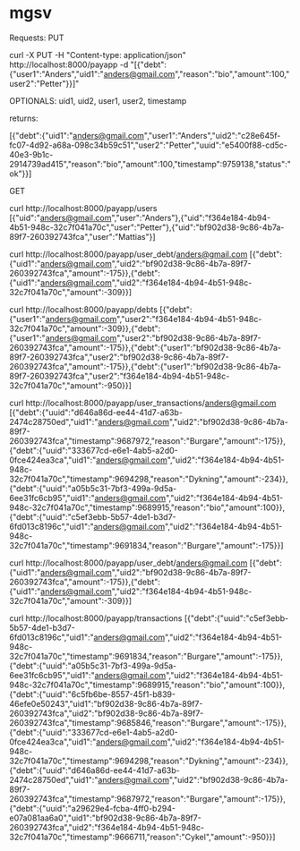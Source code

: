mgsv
====

Requests:
PUT

curl -X PUT -H "Content-type: application/json" http://localhost:8000/payapp -d "[{\"debt\":{\"user1\":\"Anders\",\"uid1\":\"anders@gmail.com\",\"reason\":\"bio\",\"amount\":100,\"user2\":\"Petter\"}}]"

OPTIONALS:
uid1, uid2, user1, user2, timestamp

returns:

[{"debt":{"uid1":"anders@gmail.com","user1":"Anders","uid2":"c28e645f-fc07-4d92-a68a-098c34b59c51","user2":"Petter","uuid":"e5400f88-cd5c-40e3-9b1c-2914739ad415","reason":"bio","amount":100,"timestamp":9759138,"status":"ok"}}]

GET

curl http://localhost:8000/payapp/users
[{"uid":"anders@gmail.com","user":"Anders"},{"uid":"f364e184-4b94-4b51-948c-32c7f041a70c","user":"Petter"},{"uid":"bf902d38-9c86-4b7a-89f7-260392743fca","user":"Mattias"}]

curl http://localhost:8000/payapp/user_debt/anders@gmail.com
[{"debt":{"uid1":"anders@gmail.com","uid2":"bf902d38-9c86-4b7a-89f7-260392743fca","amount":-175}},{"debt":{"uid1":"anders@gmail.com","uid2":"f364e184-4b94-4b51-948c-32c7f041a70c","amount":-309}}]

curl http://localhost:8000/payapp/debts
[{"debt":{"user1":"anders@gmail.com","user2":"f364e184-4b94-4b51-948c-32c7f041a70c","amount":-309}},{"debt":{"user1":"anders@gmail.com","user2":"bf902d38-9c86-4b7a-89f7-260392743fca","amount":-175}},{"debt":{"user1":"bf902d38-9c86-4b7a-89f7-260392743fca","user2":"bf902d38-9c86-4b7a-89f7-260392743fca","amount":-175}},{"debt":{"user1":"bf902d38-9c86-4b7a-89f7-260392743fca","user2":"f364e184-4b94-4b51-948c-32c7f041a70c","amount":-950}}]

curl http://localhost:8000/payapp/user_transactions/anders@gmail.com
[{"debt":{"uuid":"d646a86d-ee44-41d7-a63b-2474c28750ed","uid1":"anders@gmail.com","uid2":"bf902d38-9c86-4b7a-89f7-260392743fca","timestamp":9687972,"reason":"Burgare","amount":-175}},{"debt":{"uuid":"333677cd-e6e1-4ab5-a2d0-0fce424ea3ca","uid1":"anders@gmail.com","uid2":"f364e184-4b94-4b51-948c-32c7f041a70c","timestamp":9694298,"reason":"Dykning","amount":-234}},{"debt":{"uuid":"a05b5c31-7bf3-499a-9d5a-6ee31fc6cb95","uid1":"anders@gmail.com","uid2":"f364e184-4b94-4b51-948c-32c7f041a70c","timestamp":9689915,"reason":"bio","amount":100}},{"debt":{"uuid":"c5ef3ebb-5b57-4de1-b3d7-6fd013c8196c","uid1":"anders@gmail.com","uid2":"f364e184-4b94-4b51-948c-32c7f041a70c","timestamp":9691834,"reason":"Burgare","amount":-175}}]

curl http://localhost:8000/payapp/user_debt/anders@gmail.com
[{"debt":{"uid1":"anders@gmail.com","uid2":"bf902d38-9c86-4b7a-89f7-260392743fca","amount":-175}},{"debt":{"uid1":"anders@gmail.com","uid2":"f364e184-4b94-4b51-948c-32c7f041a70c","amount":-309}}]

curl http://localhost:8000/payapp/transactions
[{"debt":{"uuid":"c5ef3ebb-5b57-4de1-b3d7-6fd013c8196c","uid1":"anders@gmail.com","uid2":"f364e184-4b94-4b51-948c-32c7f041a70c","timestamp":9691834,"reason":"Burgare","amount":-175}},{"debt":{"uuid":"a05b5c31-7bf3-499a-9d5a-6ee31fc6cb95","uid1":"anders@gmail.com","uid2":"f364e184-4b94-4b51-948c-32c7f041a70c","timestamp":9689915,"reason":"bio","amount":100}},{"debt":{"uuid":"6c5fb6be-8557-45f1-b839-46efe0e50243","uid1":"bf902d38-9c86-4b7a-89f7-260392743fca","uid2":"bf902d38-9c86-4b7a-89f7-260392743fca","timestamp":9685846,"reason":"Burgare","amount":-175}},{"debt":{"uuid":"333677cd-e6e1-4ab5-a2d0-0fce424ea3ca","uid1":"anders@gmail.com","uid2":"f364e184-4b94-4b51-948c-32c7f041a70c","timestamp":9694298,"reason":"Dykning","amount":-234}},{"debt":{"uuid":"d646a86d-ee44-41d7-a63b-2474c28750ed","uid1":"anders@gmail.com","uid2":"bf902d38-9c86-4b7a-89f7-260392743fca","timestamp":9687972,"reason":"Burgare","amount":-175}},{"debt":{"uuid":"a29629e4-fcba-4ff0-b294-e07a081aa6a0","uid1":"bf902d38-9c86-4b7a-89f7-260392743fca","uid2":"f364e184-4b94-4b51-948c-32c7f041a70c","timestamp":9666711,"reason":"Cykel","amount":-950}}]
